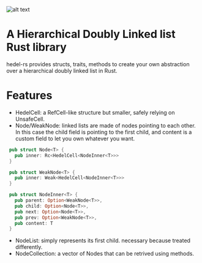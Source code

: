  ![alt text](https://media.discordapp.net/attachments/1147987451663614012/1147989627194576906/hed.png)
 
# A Hierarchical Doubly Linked list Rust library
hedel-rs provides structs, traits, methods to create your own abstraction over a hierarchical doubly linked list
in Rust. 

# Features
- HedelCell: a RefCell-like structure but smaller, safely relying on UnsafeCell.
- Node/WeakNode: linked lists are made of nodes pointing to each other. In this case the
  child field is pointing to the first child, and content is a custom field to let you own whatever you want.
``` rust
 pub struct Node<T> {
   pub inner: Rc<HedelCell<NodeInner<T>>> 
 }

 pub struct WeakNode<T> {
   pub inner: Weak<HedelCell<NodeInner<T>>> 
 }

 pub struct NodeInner<T> {
   pub parent: Option<WeakNode<T>>,
   pub child: Option<Node<T>>,
   pub next: Option<Node<T>>,
   pub prev: Option<WeakNode<T>>,
   pub content: T
 }
```
- NodeList: simply represents its first child. necessary because treated differently.
- NodeCollection: a vector of Nodes that can be retrived using methods.
